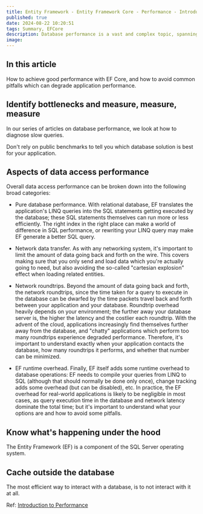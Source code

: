 ```yaml
---
title: Entity Framework - Entity Framework Core - Performance - Introduction
published: true
date: 2024-08-22 10:20:51
tags: Summary, EFCore
description: Database performance is a vast and complex topic, spanning an entire stack of components: the database, networking, the database driver, and data access layers such as EF Core. While high-level layers and O/RMs such as EF Core considerably simplify application development and improve maintainability, they can sometimes be opaque, hiding performance-critical internal details such as the SQL being executed. This section attempts to provide an overview of how to achieve good performance with EF Core, and how to avoid common pitfalls which can degrade application performance.
image:
---
```


## In this article

How to achieve good performance with EF Core, and how to avoid common pitfalls which can degrade application performance.

## Identify bottlenecks and measure, measure, measure

In our series of articles on database performance, we look at how to diagnose slow queries.

Don't rely on public benchmarks to tell you which database solution is best for your application.

## Aspects of data access performance

Overall data access performance can be broken down into the following broad categories:

- Pure database performance. With relational database, EF translates the application's LINQ queries into the SQL statements getting executed by the database; these SQL statements themselves can run more or less efficiently. The right index in the right place can make a world of difference in SQL performance, or rewriting your LINQ query may make EF generate a better SQL query.

- Network data transfer. As with any networking system, it's important to limit the amount of data going back and forth on the wire. This covers making sure that you only send and load data which you're actually going to need, but also avoiding the so-called "cartesian explosion" effect when loading related entities.

- Network roundtrips. Beyond the amount of data going back and forth, the network roundtrips, since the time taken for a query to execute in the database can be dwarfed by the time packets travel back and forth between your application and your database. Roundtrip overhead heavily depends on your environment; the further away your database server is, the higher the latency and the costlier each roundtrip. With the advent of the cloud, applications increasingly find themselves further away from the database, and "chatty" applications which perform too many roundtrips experience degraded performance. Therefore, it's important to understand exactly when your application contacts the database, how many roundtrips it performs, and whether that number can be minimized.

- EF runtime overhead. Finally, EF itself adds some runtime overhead to database operations: EF needs to compile your queries from LINQ to SQL (although that should normally be done only once), change tracking adds some overhead (but can be disabled), etc. In practice, the EF overhead for real-world applications is likely to be negligible in most cases, as query execution time in the database and network latency dominate the total time; but it's important to understand what your options are and how to avoid some pitfalls.

## Know what's happening under the hood

The Entity Framework (EF) is a component of the SQL Server operating system.

## Cache outside the database

The most efficient way to interact with a database, is to not interact with it at all.

Ref: [Introduction to Performance](https://learn.microsoft.com/en-us/ef/core/performance/)